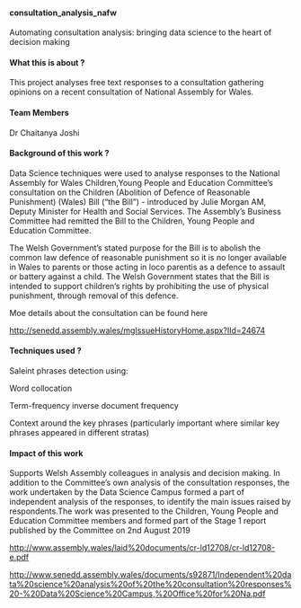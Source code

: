#### consultation_analysis_nafw 
Automating consultation analysis: bringing data science to the heart of decision making
#### What this is about ?

This project analyses free text responses to a consultation gathering opinions on a recent consultation 
of National Assembly for Wales.

#### Team Members
Dr Chaitanya Joshi 

#### Background of this work ?

Data Science techniques were used to analyse responses to the National Assembly for 
Wales Children,Young People and Education Committee’s consultation on the Children (Abolition 
of Defence of Reasonable Punishment) (Wales) Bill (“the Bill”) - introduced by Julie 
Morgan AM, Deputy Minister for Health and Social Services. The Assembly’s Business Committee
had remitted the Bill to the Children, Young People and Education Committee.


The Welsh Government’s stated purpose for the Bill is to abolish the common law defence
of reasonable punishment so it is no longer available in Wales to parents or those acting
in loco parentis as a defence to assault or battery against a child. The Welsh Government
states that the Bill is intended to support children’s rights by prohibiting the use of
physical punishment, through removal of this defence.


Moe details about the consultation can be found here

http://senedd.assembly.wales/mgIssueHistoryHome.aspx?IId=24674

#### Techniques used ?

Saleint phrases detection using:

Word collocation

Term-frequency inverse document frequency

Context around the key phrases (particularly important where similar key phrases appeared in different stratas)

#### Impact of this work
Supports Welsh Assembly colleagues in analysis and decision making. 
In addition to the Committee’s own analysis of the consultation responses, the work 
undertaken by the Data Science Campus formed a part of independent analysis of the 
responses, to identify the main issues raised by respondents.The work was presented to
the Children, Young People and Education Committee members and formed 
part of the Stage 1 report published by the Committee on 2nd August 2019 

http://www.assembly.wales/laid%20documents/cr-ld12708/cr-ld12708-e.pdf

http://www.senedd.assembly.wales/documents/s92871/Independent%20data%20science%20analysis%20of%20the%20consultation%20responses%20-%20Data%20Science%20Campus,%20Office%20for%20Na.pdf










